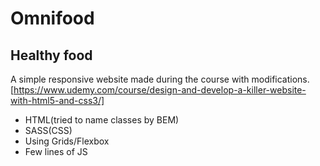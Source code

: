 # Omnifood
## Healthy food


A simple responsive website made during the course with modifications.
[https://www.udemy.com/course/design-and-develop-a-killer-website-with-html5-and-css3/] 
- HTML(tried to name classes by BEM)
- SASS(CSS)
- Using Grids/Flexbox
- Few lines of JS
